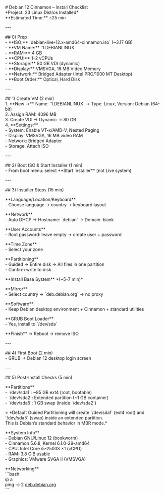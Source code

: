 \# Debian 12 Cinnamon – Install Checklist    
\*Project: 23 Linux Distros Installed\*    
\*\*Estimated Time:\*\* \~25 min

\---

\#\# 0\) Prep  
\- \*\*ISO:\*\* \`debian-live-12.x-amd64-cinnamon.iso\` (\~3.17 GB)    
\- \*\*VM Name:\*\* \`1.DEBIANLINUX\`    
\- \*\*RAM:\*\* 4 GB    
\- \*\*CPU:\*\* 1–2 vCPUs    
\- \*\*Storage:\*\* 80 GB VDI (dynamic)    
\- \*\*Display:\*\* VMSVGA, 16 MB Video Memory    
\- \*\*Network:\*\* Bridged Adapter (Intel PRO/1000 MT Desktop)    
\- \*\*Boot Order:\*\* Optical, Hard Disk  

\---

\#\# 1\) Create VM (2 min)  
1\. \*\*New →\*\* Name: \`1.DEBIANLINUX\` → Type: Linux, Version: Debian (64-bit)    
2\. Assign RAM: 4096 MB    
3\. Create VDI → Dynamic → 80 GB    
4\. \*\*Settings:\*\*  
   \- System: Enable VT-x/AMD-V, Nested Paging    
   \- Display: VMSVGA, 16 MB video RAM    
   \- Network: Bridged Adapter    
   \- Storage: Attach ISO  

\---

\#\# 2\) Boot ISO & Start Installer (1 min)  
\- From boot menu: select \*\*Start Installer\*\* (not Live system)  

\---

\#\# 3\) Installer Steps (15 min)

\*\*Language/Location/Keyboard\*\*    
\- Choose language → country → keyboard layout  

\*\*Network\*\*    
\- Auto DHCP → Hostname: \`debian\` → Domain: blank  

\*\*User Accounts\*\*    
\- Root password: leave empty → create user \+ password  

\*\*Time Zone\*\*    
\- Select your zone  

\*\*Partitioning\*\*    
\- Guided → Entire disk → All files in one partition    
\- Confirm write to disk  

\*\*Install Base System\*\* \*(\~5–7 min)\*  

\*\*Mirror\*\*    
\- Select country → \`deb.debian.org\` → no proxy  

\*\*Software\*\*    
\- Keep Debian desktop environment \+ Cinnamon \+ standard utilities  

\*\*GRUB Boot Loader\*\*    
\- Yes, install to \`/dev/sda\`  

\*\*Finish\*\* → Reboot → remove ISO  

\---

\#\# 4\) First Boot (2 min)    
\- GRUB → Debian 12 desktop login screen  

\---

\#\# 5\) Post-Install Checks (5 min)

\*\*Partitions\*\*    
\- \`/dev/sda1\`: \~85 GB ext4 (root, bootable)    
\- \`/dev/sda2\`: Extended partition (\~1 GB container)    
  \- \`/dev/sda5\`: 1 GB swap (inside \`/dev/sda2\`)  

\> \*Default Guided Partitioning will create \`/dev/sda1\` (ext4 root) and \`/dev/sda5\` (swap) inside an extended partition.    
This is Debian’s standard behavior in MBR mode.\*

\*\*System Info\*\*    
\- Debian GNU/Linux 12 (bookworm)    
\- Cinnamon 5.6.8, Kernel 6.1.0-29-amd64    
\- CPU: Intel Core i5-2500S ×1 (vCPU)    
\- RAM: 3.8 GiB usable    
\- Graphics: VMware SVGA II (VMSVGA)  

\*\*Networking\*\*    
\`\`\`bash  
ip a  
ping \-c 2 [deb.debian.org](http://deb.debian.org)  
\`\`\`

